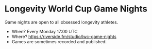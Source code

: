 # Longevity World Cup Game Nights

Game nights are open to all obsessed longevity athletes.

- When? Every Monday 17:00 UTC
- Where? https://riverside.fm/studio/lwc-game-nights
- Games are sometimes recorded and published.